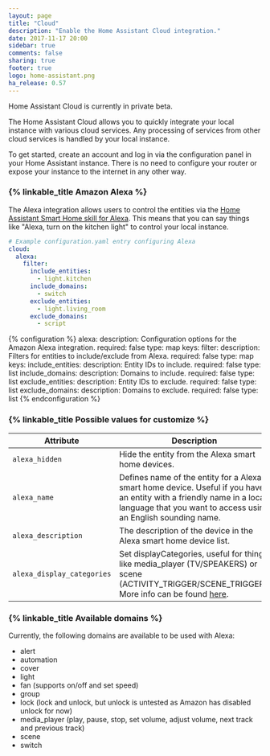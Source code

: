```yaml
---
layout: page
title: "Cloud"
description: "Enable the Home Assistant Cloud integration."
date: 2017-11-17 20:00
sidebar: true
comments: false
sharing: true
footer: true
logo: home-assistant.png
ha_release: 0.57
---
```


<p class='note warning'>
Home Assistant Cloud is currently in private beta.
</p>

The Home Assistant Cloud allows you to quickly integrate your local instance with various cloud services. Any processing of services from other cloud services is handled by your local instance.

To get started, create an account and log in via the configuration panel in your Home Assistant instance. There is no need to configure your router or expose your instance to the internet in any other way.

### {% linkable_title Amazon Alexa %}

The Alexa integration allows users to control the entities via the [Home Assistant Smart Home skill for Alexa][alexa skill]. This means that you can say things like "Alexa, turn on the kitchen light" to control your local instance.

```yaml
# Example configuration.yaml entry configuring Alexa
cloud:
  alexa:
    filter:
      include_entities:
        - light.kitchen
      include_domains:
        - switch
      exclude_entities:
        - light.living_room
      exclude_domains:
        - script
```

{% configuration %}
alexa:
  description: Configuration options for the Amazon Alexa integration.
  required: false
  type: map
  keys:
    filter:
      description: Filters for entities to include/exclude from Alexa.
      required: false
      type: map
      keys:
        include_entities:
          description: Entity IDs to include.
          required: false
          type: list
        include_domains:
          description: Domains to include.
          required: false
          type: list
        exclude_entities:
          description: Entity IDs to exclude.
          required: false
          type: list
        exclude_domains:
          description: Domains to exclude.
          required: false
          type: list
{% endconfiguration %}

### {% linkable_title Possible values for customize %}

| Attribute | Description |
| --------- | ----------- |
| `alexa_hidden` | Hide the entity from the Alexa smart home devices.
| `alexa_name` | Defines name of the entity for a Alexa smart home device. Useful if you have an entity with a friendly name in a local language that you want to access using an English sounding name.
| `alexa_description` | The description of the device in the Alexa smart home device list.
| `alexa_display_categories` | Set displayCategories, useful for things like media_player (TV/SPEAKERS) or scene (ACTIVITY_TRIGGER/SCENE_TRIGGER). More info can be found [here](https://developer.amazon.com/docs/device-apis/alexa-discovery.html#display-categories).

### {% linkable_title Available domains %}
Currently, the following domains are available to be used with Alexa:
- alert
- automation
- cover
- light
- fan (supports on/off and set speed)
- group
- lock (lock and unlock, but unlock is untested as Amazon has disabled unlock for now)
- media_player (play, pause, stop, set volume, adjust volume, next track and previous track)
- scene
- switch

[alexa skill]: https://alexa.amazon.com/spa/index.html#skills/dp/B0772J1QKB/?ref=skill_dsk_skb_sr_2
